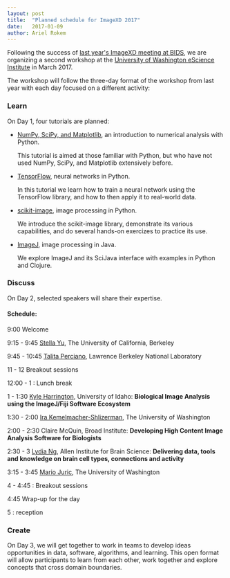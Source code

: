 ```yaml
---
layout: post
title:  "Planned schedule for ImageXD 2017"
date:   2017-01-09
author: Ariel Rokem
---
```


Following the success of [last year's ImageXD meeting at
BIDS](http://www.imagexd.org/2016/06/21/inaugural-workshop.html), we are
organizing a second workshop at the [University of Washington eScience Institute](http://escience.washington.edu)
in March 2017.

The workshop will follow the three-day format of the workshop from last year
with each day focused on a different activity:

### Learn

On Day 1, four tutorials are planned:

- [NumPy, SciPy, and Matplotlib](http://scipy.org), an introduction to numerical analysis with Python.

  This tutorial is aimed at those familiar with Python, but who have not used NumPy, SciPy,
  and Matplotlib extensively before.

- [TensorFlow](https://www.tensorflow.org/), neural networks in Python.

  In this tutorial we learn how to train a neural network using the TensorFlow library, and how to
  then apply it to real-world data.

- [scikit-image](http://scikit-image.org/), image processing in Python.

  We introduce the scikit-image library, demonstrate its various capabilities, and
  do several hands-on exercizes to practice its use.

- [ImageJ](https://imagej.nih.gov/ij/), image processing in Java.

  We explore ImageJ and its SciJava interface with examples in Python and Clojure.

### Discuss

On Day 2, selected speakers will share their expertise.

#### Schedule:

9:00 Welcome

9:15 - 9:45 [Stella Yu](http://www1.icsi.berkeley.edu/~stellayu/), The University of California, Berkeley

9:45 - 10:45 [Talita Perciano](http://vis.lbl.gov/~tperciano), Lawrence Berkeley National Laboratory

11 - 12 Breakout sessions

12:00 - 1 : Lunch break

1 - 1:30 [Kyle Harrington](http://kyleharrington.com/), University of Idaho: **Biological Image Analysis using the ImageJ/Fiji Software Ecosystem**

1:30 - 2:00 [Ira Kemelmacher-Shlizerman](http://homes.cs.washington.edu/~kemelmi/), The University of Washington

2:00 - 2:30 Claire McQuin, Broad Institute: **Developing High Content Image Analysis Software for Biologists**

2:30 - 3 [Lydia Ng](https://www.alleninstitute.org/what-we-do/brain-science/about/team/staff-profiles/lydia-ng/), Allen Institute for Brain Science: **Delivering data, tools and knowledge on brain cell types, connections and activity**

3:15 - 3:45 [Mario Juric](http://research.majuric.org/public/), The University of Washington

4 - 4:45 : Breakout sessions

4:45 Wrap-up for the day

5 : reception

### Create

On Day 3, we will get together to work in teams to develop ideas opportunities
in data, software, algorithms, and learning. This open format will allow
participants to learn from each other, work together and explore concepts that
cross domain boundaries.
